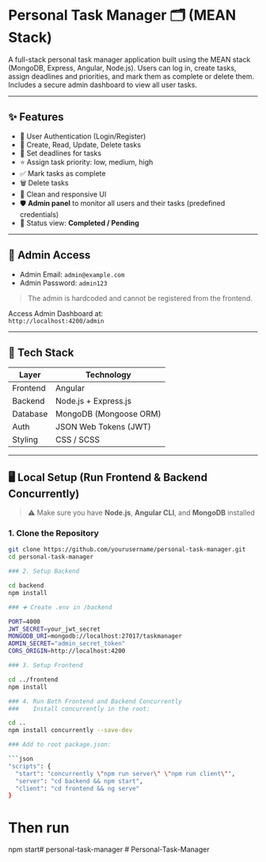 # Personal Task Manager 🗂️ (MEAN Stack)

A full-stack personal task manager application built using the MEAN stack (MongoDB, Express, Angular, Node.js). Users can log in, create tasks, assign deadlines and priorities, and mark them as complete or delete them. Includes a secure admin dashboard to view all user tasks.

---

## ✨ Features

- 🔐 User Authentication (Login/Register)
- 📝 Create, Read, Update, Delete tasks
- 📅 Set deadlines for tasks
- ⭐ Assign task priority: low, medium, high
- ✅ Mark tasks as complete
- 🗑️ Delete tasks
- 🧼 Clean and responsive UI
- 🛡️ **Admin panel** to monitor all users and their tasks (predefined credentials)
- 🔎 Status view: **Completed / Pending**

---

## 👑 Admin Access

- Admin Email: `admin@example.com`  
- Admin Password: `admin123`

> The admin is hardcoded and cannot be registered from the frontend.

Access Admin Dashboard at:  
`http://localhost:4200/admin`

---

## 🧰 Tech Stack

| Layer      | Technology            |
|------------|------------------------|
| Frontend   | Angular                |
| Backend    | Node.js + Express.js   |
| Database   | MongoDB (Mongoose ORM) |
| Auth       | JSON Web Tokens (JWT)  |
| Styling    | CSS / SCSS             |

---

## 🖥️ Local Setup (Run Frontend & Backend Concurrently)

> ⚠️ Make sure you have **Node.js**, **Angular CLI**, and **MongoDB** installed

### 1. Clone the Repository

```bash
git clone https://github.com/yourusername/personal-task-manager.git
cd personal-task-manager

### 2. Setup Backend

cd backend
npm install

### ➕ Create .env in /backend

PORT=4000
JWT_SECRET=your_jwt_secret
MONGODB_URI=mongodb://localhost:27017/taskmanager
ADMIN_SECRET="admin_secret_token"
CORS_ORIGIN=http://localhost:4200

### 3. Setup Frontend

cd ../frontend
npm install

### 4. Run Both Frontend and Backend Concurrently
###    Install concurrently in the root:

cd ..
npm install concurrently --save-dev

### Add to root package.json:

```json
"scripts": {
  "start": "concurrently \"npm run server\" \"npm run client\"",
  "server": "cd backend && npm start",
  "client": "cd frontend && ng serve"
}
```

# Then run
npm start#   p e r s o n a l - t a s k - m a n a g e r 
 
 #   P e r s o n a l - T a s k - M a n a g e r  
 